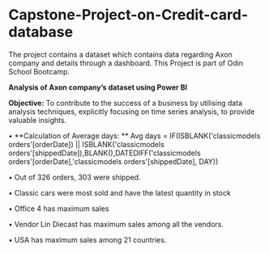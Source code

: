 # Capstone-Project-on-Credit-card-database
The project contains a dataset which contains data regarding Axon company and details through a dashboard. This Project is part of Odin School Bootcamp.

**Analysis of Axon company’s dataset using Power BI**

**Objective:** To contribute to the success of a business by utilising data analysis techniques, explicitly focusing on time series analysis, to provide valuable insights.

•	**Calculation of Average days: **
Avg days = IF(ISBLANK('classicmodels orders'[orderDate]) || ISBLANK('classicmodels orders'[shippedDate]),BLANK(),DATEDIFF('classicmodels orders'[orderDate],'classicmodels orders'[shippedDate], DAY))	

•	Out of 326 orders, 303 were shipped. 

•	Classic cars were most sold and have the latest quantity in stock

•	Office 4 has maximum sales

•	Vendor Lin Diecast has maximum sales among all the vendors.

•	USA has maximum sales among 21 countries.
